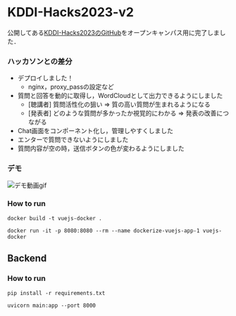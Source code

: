 # KDDI-Hacks2023-v2
公開してある[KDDI-Hacks2023のGitHub](https://github.com/tomo-cps/KDDI-Hacks2023)をオープンキャンパス用に完了しました．

### ハッカソンとの差分
- デプロイしました！
  - nginx，proxy_passの設定など
- 質問と回答を動的に取得し，WordCloudとして出力できるようにしました
  - [聴講者] 質問活性化の狙い => 質の高い質問が生まれるようになる
  - [発表者] どのような質問が多かったか視覚的にわかる => 発表の改善につながる
- Chat画面をコンポーネント化し，管理しやすくしました
- エンターで質問できないようにしました
- 質問内容が空の時，送信ボタンの色が変わるようにしました

### デモ

![デモ動画gif](./demo/sample_v2.gif)



### How to run

```
docker build -t vuejs-docker .
```

```
docker run -it -p 8080:8080 --rm --name dockerize-vuejs-app-1 vuejs-docker
```

## Backend
### How to run
```
pip install -r requirements.txt
```

```
uvicorn main:app --port 8000
```
